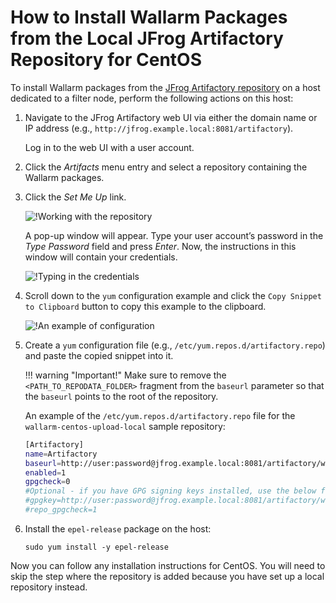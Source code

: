 [img-working-with-repo]:        ../../../../images/integration-guides/repo-mirroring/centos/common/working-with-repo.png
[img-repo-creds]:               ../../../../images/integration-guides/repo-mirroring/centos/common/repo-creds.png
[img-repo-code-snippet]:        ../../../../images/integration-guides/repo-mirroring/centos/common/repo-code-snippet.png

[doc-repo-mirroring]:           how-to-mirror-repo-artifactory.md
[doc-install-nginx]:            ../../../installation-nginx-overview.md
[doc-install-postanalytics]:    ../../../installation-postanalytics-en.md


#   How to Install Wallarm Packages from the Local JFrog Artifactory Repository for CentOS

To install Wallarm packages from the [JFrog Artifactory repository][doc-repo-mirroring] on a host dedicated to a filter node, perform the following actions on this host:
1.  Navigate to the JFrog Artifactory web UI via either the domain name or IP address (e.g., `http://jfrog.example.local:8081/artifactory`).

    Log in to the web UI with a user account.
    
2.  Click the *Artifacts* menu entry and select a repository containing the Wallarm packages.

3.  Click the *Set Me Up* link.

    ![!Working with the repository][img-working-with-repo]
    
    A pop-up window will appear. Type your user account’s password in the *Type Password* field and press *Enter*. Now, the instructions in this window will contain your credentials.
    
    ![!Typing in the credentials][img-repo-creds]

4.  Scroll down to the `yum` configuration example and click the `Copy Snippet to Clipboard` button to copy this example to the clipboard.

    ![!An example of configuration][img-repo-code-snippet]
    
5.  Create a `yum` configuration file (e.g., `/etc/yum.repos.d/artifactory.repo`) and paste the copied snippet into it.

    !!! warning "Important!"
        Make sure to remove the `<PATH_TO_REPODATA_FOLDER>` fragment from the `baseurl` parameter so that the `baseurl` points to the root of the repository.
    
    An example of the `/etc/yum.repos.d/artifactory.repo` file for the `wallarm-centos-upload-local` sample repository:

    ```bash
    [Artifactory]
    name=Artifactory
    baseurl=http://user:password@jfrog.example.local:8081/artifactory/wallarm-centos-upload-local/
    enabled=1
    gpgcheck=0
    #Optional - if you have GPG signing keys installed, use the below flags to verify the repository metadata signature:
    #gpgkey=http://user:password@jfrog.example.local:8081/artifactory/wallarm-centos-upload-local/<PATH_TO_REPODATA_FOLDER>/repomd.xml.key
    #repo_gpgcheck=1
    ```
    
6.  Install the `epel-release` package on the host:
    
    ```
    sudo yum install -y epel-release
    ```

Now you can follow any installation instructions for CentOS. You will need to skip the step where the repository is added because you have set up a local repository instead.

